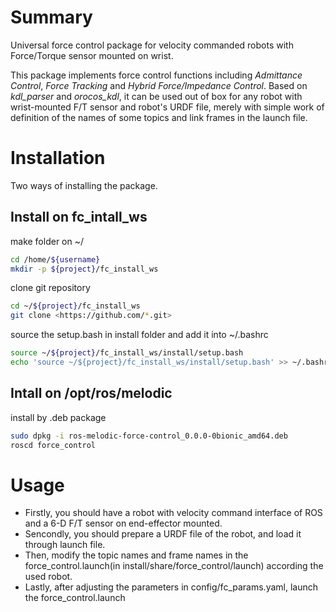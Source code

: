 # Summary
Universal force control package for velocity commanded robots with Force/Torque sensor mounted on wrist.

This package implements force control functions including *Admittance Control*, *Force Tracking* and *Hybrid Force/Impedance Control*. Based on *kdl_parser* and *orocos_kdl*, it can be used out of box for any robot with wrist-mounted F/T sensor and robot's URDF file, merely with simple work of definition of the names of some topics and link frames in the launch file.

# Installation
Two ways of installing the package.
## Install on fc_intall_ws

make folder on ~/
```sh
cd /home/${username}
mkdir -p ${project}/fc_install_ws
```

clone git repository
```sh
cd ~/${project}/fc_install_ws 
git clone <https://github.com/*.git>
```
source the setup.bash in install folder and add it into ~/.bashrc
```sh
source ~/${project}/fc_install_ws/install/setup.bash
echo 'source ~/${project}/fc_install_ws/install/setup.bash' >> ~/.bashrc
```

## Intall on /opt/ros/melodic
install by .deb package
```sh
sudo dpkg -i ros-melodic-force-control_0.0.0-0bionic_amd64.deb
roscd force_control
```

# Usage
- Firstly, you should have a robot with velocity command interface of ROS and a 6-D F/T sensor on end-effector mounted.
- Sencondly, you should prepare a URDF file of the robot, and load it through launch file.
- Then, modify the topic names and frame names in the force_control.launch(in install/share/force_control/launch) according the used robot.
- Lastly, after adjusting the parameters in config/fc_params.yaml, launch the force_control.launch

